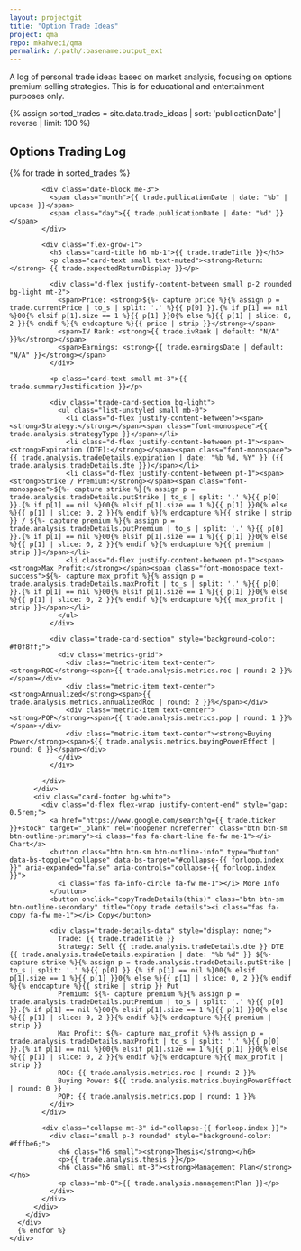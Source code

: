```yaml
---
layout: projectgit
title: "Option Trade Ideas"
project: qma
repo: mkahveci/qma
permalink: /:path/:basename:output_ext
---
```


<style>
  /* Style for the date block on the left of each card */
  .date-block {
    width: 70px;
    height: 70px;
    flex-shrink: 0;
    display: flex;
    flex-direction: column;
    align-items: center;
    justify-content: center;
    background-color: #f8f9fa;
    color: #495057;
    font-weight: bold;
    border-radius: 0.375rem;
    text-align: center;
    line-height: 1.2;
    border: 1px solid #dee2e6;
  }
  .date-block .month {
    font-size: 0.9rem;
    display: block;
  }
  .date-block .day {
    font-size: 1.6rem;
    display: block;
  }
  .trade-card-section {
    padding: 0.75rem;
    border-radius: 0.25rem;
    margin-top: 0.75rem;
  }
  .metrics-grid {
    display: grid;
    grid-template-columns: repeat(auto-fit, minmax(120px, 1fr));
    gap: 0.5rem;
    font-size: 0.8rem;
  }
  .metric-item {
    padding: 0.25rem 0.5rem;
    background-color: #fff;
    border-radius: 0.25rem;
    border: 1px solid #e9ecef;
  }
  .metric-item strong {
    display: block;
    color: #6c757d;
    font-size: 0.75rem;
  }
  .font-monospace {
      font-size: 0.9em;
  }
</style>

<div class="container my-5">

  <div class="text-center mb-5">
    <p class="lead col-lg-8 mx-auto">
      A log of personal trade ideas based on market analysis, focusing on options premium selling strategies. This is for educational and entertainment purposes only.
    </p>
  </div>

{% assign sorted_trades = site.data.trade_ideas | sort: 'publicationDate' | reverse | limit: 100 %}

  <section id="trades">
    <h2 class="display-6 mb-4 mt-5"><i class="fas fa-chart-line fa-fw text-muted me-2"></i> Options Trading Log</h2>
    <div class="row row-cols-1 g-4">
      {% for trade in sorted_trades %}
      <div class="col">
        <div class="card h-100 shadow-sm">
          <div class="card-body d-flex">

            <div class="date-block me-3">
              <span class="month">{{ trade.publicationDate | date: "%b" | upcase }}</span>
              <span class="day">{{ trade.publicationDate | date: "%d" }}</span>
            </div>
            
            <div class="flex-grow-1">
              <h5 class="card-title h6 mb-1">{{ trade.tradeTitle }}</h5>
              <p class="card-text small text-muted"><strong>Return:</strong> {{ trade.expectedReturnDisplay }}</p>

              <div class="d-flex justify-content-between small p-2 rounded bg-light mt-2">
                <span>Price: <strong>${%- capture price %}{% assign p = trade.currentPrice | to_s | split: '.' %}{{ p[0] }}.{% if p[1] == nil %}00{% elsif p[1].size == 1 %}{{ p[1] }}0{% else %}{{ p[1] | slice: 0, 2 }}{% endif %}{% endcapture %}{{ price | strip }}</strong></span>
                <span>IV Rank: <strong>{{ trade.ivRank | default: "N/A" }}%</strong></span>
                <span>Earnings: <strong>{{ trade.earningsDate | default: "N/A" }}</strong></span>
              </div>
              
              <p class="card-text small mt-3">{{ trade.summaryJustification }}</p>

              <div class="trade-card-section bg-light">
                <ul class="list-unstyled small mb-0">
                  <li class="d-flex justify-content-between"><span><strong>Strategy:</strong></span><span class="font-monospace">{{ trade.analysis.strategyType }}</span></li>
                  <li class="d-flex justify-content-between pt-1"><span><strong>Expiration (DTE):</strong></span><span class="font-monospace">{{ trade.analysis.tradeDetails.expiration | date: "%b %d, %Y" }} ({{ trade.analysis.tradeDetails.dte }})</span></li>
                  <li class="d-flex justify-content-between pt-1"><span><strong>Strike / Premium:</strong></span><span class="font-monospace">${%- capture strike %}{% assign p = trade.analysis.tradeDetails.putStrike | to_s | split: '.' %}{{ p[0] }}.{% if p[1] == nil %}00{% elsif p[1].size == 1 %}{{ p[1] }}0{% else %}{{ p[1] | slice: 0, 2 }}{% endif %}{% endcapture %}{{ strike | strip }} / ${%- capture premium %}{% assign p = trade.analysis.tradeDetails.putPremium | to_s | split: '.' %}{{ p[0] }}.{% if p[1] == nil %}00{% elsif p[1].size == 1 %}{{ p[1] }}0{% else %}{{ p[1] | slice: 0, 2 }}{% endif %}{% endcapture %}{{ premium | strip }}</span></li>
                  <li class="d-flex justify-content-between pt-1"><span><strong>Max Profit:</strong></span><span class="font-monospace text-success">${%- capture max_profit %}{% assign p = trade.analysis.tradeDetails.maxProfit | to_s | split: '.' %}{{ p[0] }}.{% if p[1] == nil %}00{% elsif p[1].size == 1 %}{{ p[1] }}0{% else %}{{ p[1] | slice: 0, 2 }}{% endif %}{% endcapture %}{{ max_profit | strip }}</span></li>
                </ul>
              </div>

              <div class="trade-card-section" style="background-color: #f0f8ff;">
                <div class="metrics-grid">
                  <div class="metric-item text-center"><strong>ROC</strong><span>{{ trade.analysis.metrics.roc | round: 2 }}%</span></div>
                  <div class="metric-item text-center"><strong>Annualized</strong><span>{{ trade.analysis.metrics.annualizedRoc | round: 2 }}%</span></div>
                  <div class="metric-item text-center"><strong>POP</strong><span>{{ trade.analysis.metrics.pop | round: 1 }}%</span></div>
                  <div class="metric-item text-center"><strong>Buying Power</strong><span>${{ trade.analysis.metrics.buyingPowerEffect | round: 0 }}</span></div>
                </div>
              </div>
              
            </div>
          </div>
          <div class="card-footer bg-white">
            <div class="d-flex flex-wrap justify-content-end" style="gap: 0.5rem;">
              <a href="https://www.google.com/search?q={{ trade.ticker }}+stock" target="_blank" rel="noopener noreferrer" class="btn btn-sm btn-outline-primary"><i class="fas fa-chart-line fa-fw me-1"></i> Chart</a>
              <button class="btn btn-sm btn-outline-info" type="button" data-bs-toggle="collapse" data-bs-target="#collapse-{{ forloop.index }}" aria-expanded="false" aria-controls="collapse-{{ forloop.index }}">
                <i class="fas fa-info-circle fa-fw me-1"></i> More Info
              </button>
              <button onclick="copyTradeDetails(this)" class="btn btn-sm btn-outline-secondary" title="Copy trade details"><i class="fas fa-copy fa-fw me-1"></i> Copy</button>
              
              <div class="trade-details-data" style="display: none;">
                Trade: {{ trade.tradeTitle }}
                Strategy: Sell {{ trade.analysis.tradeDetails.dte }} DTE {{ trade.analysis.tradeDetails.expiration | date: "%b %d" }} ${%- capture strike %}{% assign p = trade.analysis.tradeDetails.putStrike | to_s | split: '.' %}{{ p[0] }}.{% if p[1] == nil %}00{% elsif p[1].size == 1 %}{{ p[1] }}0{% else %}{{ p[1] | slice: 0, 2 }}{% endif %}{% endcapture %}{{ strike | strip }} Put
                Premium: ${%- capture premium %}{% assign p = trade.analysis.tradeDetails.putPremium | to_s | split: '.' %}{{ p[0] }}.{% if p[1] == nil %}00{% elsif p[1].size == 1 %}{{ p[1] }}0{% else %}{{ p[1] | slice: 0, 2 }}{% endif %}{% endcapture %}{{ premium | strip }}
                Max Profit: ${%- capture max_profit %}{% assign p = trade.analysis.tradeDetails.maxProfit | to_s | split: '.' %}{{ p[0] }}.{% if p[1] == nil %}00{% elsif p[1].size == 1 %}{{ p[1] }}0{% else %}{{ p[1] | slice: 0, 2 }}{% endif %}{% endcapture %}{{ max_profit | strip }}
                ROC: {{ trade.analysis.metrics.roc | round: 2 }}%
                Buying Power: ${{ trade.analysis.metrics.buyingPowerEffect | round: 0 }}
                POP: {{ trade.analysis.metrics.pop | round: 1 }}%
              </div>
            </div>
            
            <div class="collapse mt-3" id="collapse-{{ forloop.index }}">
              <div class="small p-3 rounded" style="background-color: #fffbe6;">
                <h6 class="h6 small"><strong>Thesis</strong></h6>
                <p>{{ trade.analysis.thesis }}</p>
                <h6 class="h6 small mt-3"><strong>Management Plan</strong></h6>
                <p class="mb-0">{{ trade.analysis.managementPlan }}</p>
              </div>
            </div>
          </div>
        </div>
      </div>
      {% endfor %}
    </div>
  </section>
</div>

<script>
  function copyTradeDetails(button) {
    // Correctly selects the next sibling element which holds the data
    const detailsContainer = button.nextElementSibling; 
    const detailsText = detailsContainer.textContent.trim().replace(/\s+/g, ' ');

    navigator.clipboard.writeText(detailsText).then(() => {
      const originalIcon = button.innerHTML;
      button.innerHTML = '<i class="fas fa-check fa-fw me-1"></i> Copied!';
      button.classList.replace('btn-outline-secondary', 'btn-success');
      
      setTimeout(() => {
        button.innerHTML = originalIcon;
        button.classList.replace('btn-success', 'btn-outline-secondary');
      }, 2000);
    }).catch(err => {
      console.error('Failed to copy text: ', err);
    });
  }
</script>